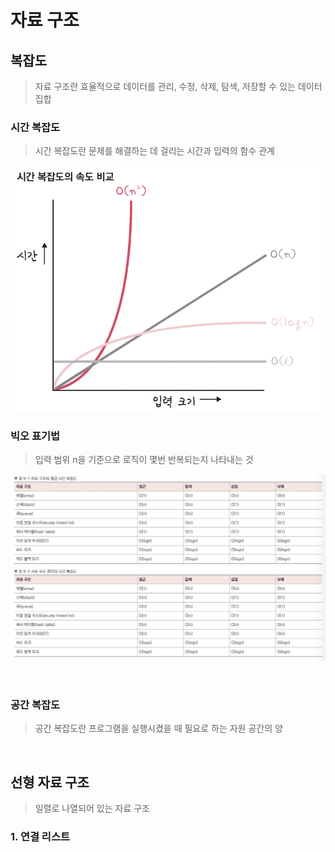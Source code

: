# 자료 구조

## 복잡도

> 자료 구조란 효율적으로 데이터를 관리, 수정, 삭제, 탐색, 저장할 수 있는 데이터 집합

### 시간 복잡도

> 시간 복잡도란 문제를 해결하는 데 걸리는 시간과 입력의 함수 관계

![1](Data_Structure.assets/2.png)

### 빅오 표기법

> 입력 범위 n을 기준으로 로직이 몇번 반복되는지 나타내는 것

![1](Data_Structure.assets/1.png)

<br>

### 공간 복잡도

> 공간 복잡도란 프로그램을 실행시켰을 때 필요로 하는 자원 공간의 양

<br>

## 선형 자료 구조

>  일렬로 나열되어 있는 자료 구조

### 1. 연결 리스트

> 